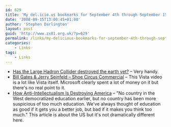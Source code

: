 ```yaml
---
id: 629
title: 'My del.icio.us bookmarks for September 4th through September 15th'
date: '2008-09-15T13:00:45+01:00'
author: 'Stephen Darlington'
layout: post
guid: 'http://www.zx81.org.uk/?p=629'
permalink: /links/my-delicious-bookmarks-for-september-4th-through-september-15th.html
categories:
    - Links
tags:
    - Links
---
```


- [Has the Large Hadron Collider destroyed the earth yet?](http://www.hasthelhcdestroyedtheearth.com/) – Very handy.
- [Bill Gates &amp; Jerry Seinfeld – Shoe Circus Commercial](http://www.youtube.com/watch?v=afR5J7eskno) – This Vista video is a lot like Vista itself. Microsoft clearly spent a lot of money on it but there's no real point to it.
- [How Anti-Intellectualism Is Destroying America](http://www.alternet.org/story/95109/) – "No country in the West democratized education earlier, but no country has been more suspicious of too much education. We've always thought of education as good if it gets you a better job, but bad if it makes you think too much." This article is about the US but it's not dramatically different here.